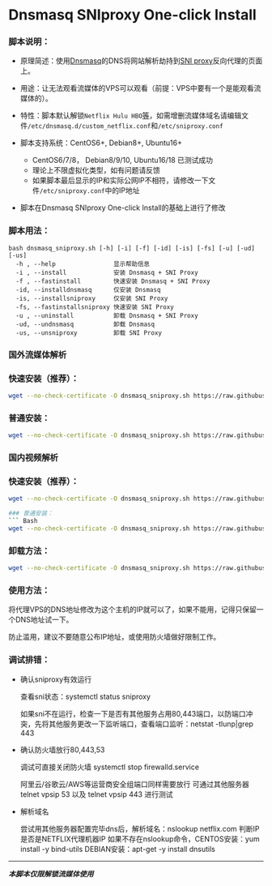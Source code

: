 # Dnsmasq SNIproxy One-click Install

### 脚本说明：

* 原理简述：使用[Dnsmasq](http://thekelleys.org.uk/dnsmasq/doc.html)的DNS将网站解析劫持到[SNI proxy](https://github.com/dlundquist/sniproxy)反向代理的页面上。

* 用途：让无法观看流媒体的VPS可以观看（前提：VPS中要有一个是能观看流媒体的）。

* 特性：脚本默认解锁`Netflix Hulu HBO`[等](https://github.com/qtyunblog/dnsmasq_sniproxy_install/blob/master/proxy-domains.txt)，如需增删流媒体域名请编辑文件`/etc/dnsmasq.d/custom_netflix.conf`和`/etc/sniproxy.conf`

* 脚本支持系统：CentOS6+, Debian8+, Ubuntu16+
    * CentOS6/7/8， Debian8/9/10, Ubuntu16/18 已测试成功
    * 理论上不限虚拟化类型，如有问题请反馈
    * 如果脚本最后显示的IP和实际公网IP不相符，请修改一下文件`/etc/sniproxy.conf`中的IP地址
* 脚本在Dnsmasq SNIproxy One-click Install的基础上进行了修改

### 脚本用法：

    bash dnsmasq_sniproxy.sh [-h] [-i] [-f] [-id] [-is] [-fs] [-u] [-ud] [-us]
      -h , --help                显示帮助信息
      -i , --install             安装 Dnsmasq + SNI Proxy
      -f , --fastinstall         快速安装 Dnsmasq + SNI Proxy
      -id, --installdnsmasq      仅安装 Dnsmasq
      -is, --installsniproxy     仅安装 SNI Proxy
      -fs, --fastinstallsniproxy 快速安装 SNI Proxy
      -u , --uninstall           卸载 Dnsmasq + SNI Proxy
      -ud, --undnsmasq           卸载 Dnsmasq
      -us, --unsniproxy          卸载 SNI Proxy

### 国外流媒体解析

### 快速安装（推荐）：
``` Bash
wget --no-check-certificate -O dnsmasq_sniproxy.sh https://raw.githubusercontent.com/qtyunblog/dnsmasq_sniproxy_install/master/dnsmasq_sniproxy.sh && bash dnsmasq_sniproxy.sh -f
```

### 普通安装：
``` Bash
wget --no-check-certificate -O dnsmasq_sniproxy.sh https://raw.githubusercontent.com/qtyunblog/dnsmasq_sniproxy_install/master/dnsmasq_sniproxy.sh && bash dnsmasq_sniproxy.sh -i
```
### 国内视频解析

### 快速安装（推荐）：
``` Bash
wget --no-check-certificate -O dnsmasq_sniproxy.sh https://raw.githubusercontent.com/qtyunblog/dnsmasq_sniproxy_install/master/Chinese_domain/dnsmasq_sniproxy.sh && bash dnsmasq_sniproxy.sh -f

### 普通安装：
``` Bash
wget --no-check-certificate -O dnsmasq_sniproxy.sh https://raw.githubusercontent.com/qtyunblog/dnsmasq_sniproxy_install/master/Chinese_domain/dnsmasq_sniproxy.sh && bash dnsmasq_sniproxy.sh -i
```

### 卸载方法：
``` Bash
wget --no-check-certificate -O dnsmasq_sniproxy.sh https://raw.githubusercontent.com/qtyunblog/dnsmasq_sniproxy_install/master/dnsmasq_sniproxy.sh && bash dnsmasq_sniproxy.sh -u
```

### 使用方法：
将代理VPS的DNS地址修改为这个主机的IP就可以了，如果不能用，记得只保留一个DNS地址试一下。

防止滥用，建议不要随意公布IP地址，或使用防火墙做好限制工作。

### 调试排错：
- 确认sniproxy有效运行

  查看sni状态：systemctl status sniproxy

  如果sni不在运行，检查一下是否有其他服务占用80,443端口，以防端口冲突，先将其他服务更改一下监听端口，查看端口监听：netstat -tlunp|grep 443

- 确认防火墙放行80,443,53

  调试可直接关闭防火墙 systemctl stop firewalld.service

  阿里云/谷歌云/AWS等运营商安全组端口同样需要放行
  可通过其他服务器 telnet vpsip 53 以及 telnet vpsip 443 进行测试

- 解析域名

  尝试用其他服务器配置完毕dns后，解析域名：nslookup netflix.com 判断IP是否是NETFLIX代理机器IP
  如果不存在nslookup命令，CENTOS安装：yum install -y bind-utils DEBIAN安装：apt-get -y install dnsutils

---

___本脚本仅限解锁流媒体使用___
